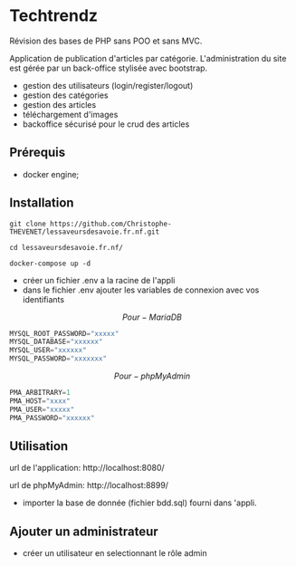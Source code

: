 # Techtrendz   

Révision des bases de PHP sans POO et sans MVC.

Application de publication d'articles par catégorie. L'administration du site est gérée par un back-office stylisée avec bootstrap.

- gestion des utilisateurs (login/register/logout)
- gestion des catégories
- gestion des articles
- téléchargement d'images
- backoffice sécurisé pour le crud des articles


## Prérequis

* docker engine;


## Installation


`git clone https://github.com/Christophe-THEVENET/lessaveursdesavoie.fr.nf.git`

`cd lessaveursdesavoie.fr.nf/`

`docker-compose up -d`

- créer un fichier .env a la racine de l'appli
- dans le fichier .env ajouter les variables de connexion avec vos identifiants


$$
Pour-MariaDB
$$

```python
MYSQL_ROOT_PASSWORD="xxxxx"
MYSQL_DATABASE="xxxxxx"
MYSQL_USER="xxxxxx"
MYSQL_PASSWORD="xxxxxxx"
```
$$
Pour-phpMyAdmin
$$

```python
PMA_ARBITRARY=1
PMA_HOST="xxxx"
PMA_USER="xxxxx"
PMA_PASSWORD="xxxxxx"
```
## Utilisation

url de l'application:
http://localhost:8080/

url de phpMyAdmin:
http://localhost:8899/

- importer la base de donnée (fichier bdd.sql) fourni dans 'appli.

## Ajouter un administrateur

* créer un utilisateur en selectionnant le rôle admin
